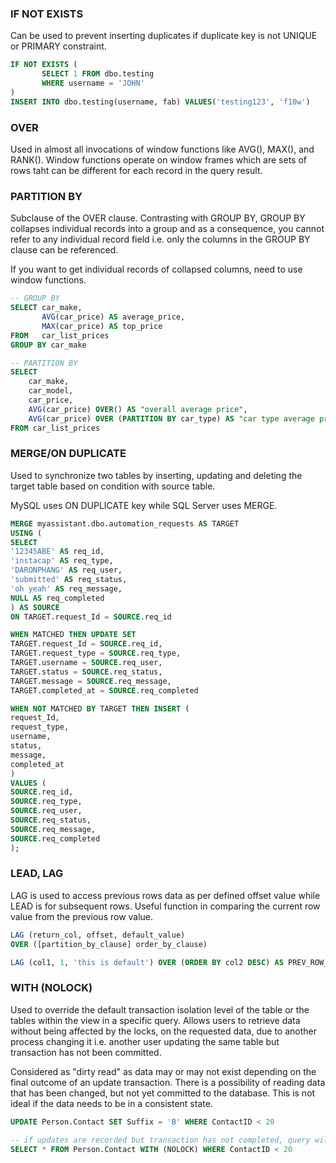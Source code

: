 ### IF NOT EXISTS

Can be used to prevent inserting duplicates if duplicate key is not UNIQUE or PRIMARY constraint.

```sql
IF NOT EXISTS (
       SELECT 1 FROM dbo.testing
       WHERE username = 'JOHN'
)
INSERT INTO dbo.testing(username, fab) VALUES('testing123', 'f10w')
```

### OVER

Used in almost all invocations of window functions like AVG(), MAX(), and RANK(). Window functions operate on window frames which are sets of rows taht can be different for each record in the query result.

### PARTITION BY

Subclause of the OVER clause. Contrasting with GROUP BY, GROUP BY collapses individual records into a group and as a consequence, you cannot refer to any individual record field i.e. only the columns in the GROUP BY clause can be referenced.

If you want to get individual records of collapsed columns, need to use window functions.

```sql
-- GROUP BY
SELECT car_make,
       AVG(car_price) AS average_price,
       MAX(car_price) AS top_price
FROM   car_list_prices
GROUP BY car_make

-- PARTITION BY
SELECT
    car_make,
    car_model,
    car_price,
    AVG(car_price) OVER() AS "overall average price",
    AVG(car_price) OVER (PARTITION BY car_type) AS "car type average price"
FROM car_list_prices
```

### MERGE/ON DUPLICATE

Used to synchronize two tables by inserting, updating and deleting the target table based on condition with source table.

MySQL uses ON DUPLICATE key while SQL Server uses MERGE.

```sql
MERGE myassistant.dbo.automation_requests AS TARGET
USING (
SELECT
'12345ABE' AS req_id,
'instacap' AS req_type,
'DARONPHANG' AS req_user,
'submitted' AS req_status,
'oh yeah' AS req_message,
NULL AS req_completed
) AS SOURCE
ON TARGET.request_Id = SOURCE.req_id

WHEN MATCHED THEN UPDATE SET
TARGET.request_Id = SOURCE.req_id,
TARGET.request_type = SOURCE.req_type,
TARGET.username = SOURCE.req_user,
TARGET.status = SOURCE.req_status,
TARGET.message = SOURCE.req_message,
TARGET.completed_at = SOURCE.req_completed

WHEN NOT MATCHED BY TARGET THEN INSERT (
request_Id,
request_type,
username,
status,
message,
completed_at
)
VALUES (
SOURCE.req_id,
SOURCE.req_type,
SOURCE.req_user,
SOURCE.req_status,
SOURCE.req_message,
SOURCE.req_completed
);
```

### LEAD, LAG

LAG is used to access previous rows data as per defined offset value while LEAD is for subsequent rows. Useful function in comparing the current row value from the previous row value.

```sql
LAG (return_col, offset, default_value)
OVER ([partition_by_clause] order_by_clause)

LAG (col1, 1, 'this is default') OVER (ORDER BY col2 DESC) AS PREV_ROW_VALUE
```

### WITH (NOLOCK)

Used to override the default transaction isolation level of the table or the tables within the view in a specific query. Allows users to retrieve data without being affected by the locks, on the requested data, due to another process changing it i.e. another user updating the same table but transaction has not been committed. 

Considered as "dirty read" as data may or may not exist depending on the final outcome of an update transaction. There is a possibility of reading data that has been changed, but not yet committed to the database. This is not ideal if the data needs to be in a consistent state. 

```sql
UPDATE Person.Contact SET Suffix = 'B' WHERE ContactID < 20    

-- if updates are recorded but transaction has not completed, query will still return updated data
SELECT * FROM Person.Contact WITH (NOLOCK) WHERE ContactID < 20 
```
